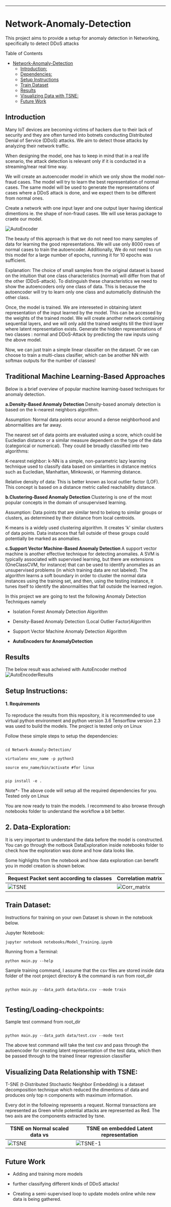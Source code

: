 ***

# Network-Anomaly-Detection

This project aims to provide a setup for anomaly detection in Networking, specifically to detect DDoS attacks

<summary>Table of Contents</summary>

- [Network-Anomaly-Detection](#Network-Anomaly-Detection)
  - [Introduction:](#Introduction)
  - [Dependencies:](#dependencies)
  - [Setup Instructions](#setup-instructions)
  - [Train Dataset](#Train-Dataset:)
  - [Results](#results)
  - [Visualizing Data with TSNE:](#Visualizing-Data-Relationship-with-TSNE)
  - [Future Work](#future-work)


## Introduction


Many IoT devices are becoming victims of hackers due to their lack of security and they are often turned into botnets conducting Distributed Denial of Service (DDoS) attacks. We aim to detect those attacks by analyzing their network traffic. 

When designing the model, one has to keep in mind that in a real life scenario, the attack detection is relevant only if it is conducted in a streaming/near real time way.

We will create an autoencoder model in which we only show the model non-fraud cases. The model will try to learn the best representation of normal cases. The same model will be used to generate the representations of cases where a DDoS attack is done, and we expect them to be different from normal ones.

Create a network with one input layer and one output layer having identical dimentions ie. the shape of non-fraud cases. We will use keras package to craete our model.

![AutoEncoder](/github.com/AkhilSinghRana/Network-Anomaly-Detection/blob/master/extra/autoencoder-net-arch.png) 

The beauty of this approach is that we do not need too many samples of data for learning the good representations. We will use only 8000 rows of normal cases to train the autoencoder. Additionally, We do not need to run this model for a large number of epochs, running it for 10 epochs was sufficient.

Explanation: The choice of small samples from the original dataset is based on the intuition that one class characteristics (normal) will differ from that of the other (DDoS-attack). To distinguish these characteristics we need to show the autoencoders only one class of data. This is because the autoencoder will try to learn only one class and automaticlly distinuish the other class.

Once, the model is trained. We are intereseted in obtaining latent representation of the input learned by the model. This can be accessed by the weights of the trained model. We will create another network containing sequential layers, and we will only add the trained weights till the third layer where latent representation exists. Generate the hidden representations of two classes : normal and DDoS-Attack by predicting the raw inputs using the above model.

Now, we can just train a simple linear classifier on the dataset. Or we can choose to train a multi-class clasifier, which can be another NN with softmax outputs for the number of classes!


## Traditional Machine Learning-Based Approaches

Below is a brief overview of popular machine learning-based techniques for anomaly detection.

<b> a.Density-Based Anomaly Detection </b>
Density-based anomaly detection is based on the k-nearest neighbors algorithm.

Assumption: Normal data points occur around a dense neighborhood and abnormalities are far away.

The nearest set of data points are evaluated using a score, which could be Eucledian distance or a similar measure dependent on the type of the data (categorical or numerical). They could be broadly classified into two algorithms:

K-nearest neighbor: k-NN is a simple, non-parametric lazy learning technique used to classify data based on similarities in distance metrics such as Eucledian, Manhattan, Minkowski, or Hamming distance.

Relative density of data: This is better known as local outlier factor (LOF). This concept is based on a distance metric called reachability distance.

<b> b.Clustering-Based Anomaly Detection </b>
Clustering is one of the most popular concepts in the domain of unsupervised learning.

Assumption: Data points that are similar tend to belong to similar groups or clusters, as determined by their distance from local centroids.

K-means is a widely used clustering algorithm. It creates 'k' similar clusters of data points. Data instances that fall outside of these groups could potentially be marked as anomalies.

<b>c.Support Vector Machine-Based Anomaly Detection </b>
A support vector machine is another effective technique for detecting anomalies.
A SVM is typically associated with supervised learning, but there are extensions (OneClassCVM, for instance) that can be used to identify anomalies as an unsupervised problems (in which training data are not labeled).
The algorithm learns a soft boundary in order to cluster the normal data instances using the training set, and then, using the testing instance, it tunes itself to identify the abnormalities that fall outside the learned region.

In this project we are going to test the following Anomaly Detection Techniques namely

- Isolation Forest Anomaly Detection Algorithm

- Density-Based Anomaly Detection (Local Outlier Factor)Algorithm

- Support Vector Machine Anomaly Detection Algorithm

- <b>AutoEncoders for AnomalyDetection</b>



## Results

The below result was acheived with AutoEncoder method ![AutoEncoderResults](autoencoder-results.png) 



## Setup Instructions:
#### 1. Requirements

To reproduce the results from this repository, it is recommended to use virtual python environment and python version 3.6 Tensorflow version 2.3 was used to build the models. The project is tested only on Linux

Follow these simple steps to setup the dependencies:

```shell

cd Network-Anomaly-Detection/ 

virtualenv env_name -p python3

source env_name/bin/activate #for linux


pip install -e .

 ```

Note*- The above code will setup all the required dependencies for you. Tested only on Linux


You are now ready to train the models. I recommend to also browse through notebooks folder to understand the workflow a bit better.

## 2. Data-Exploration:

It is very important to understand the data before the model is constructed. You can go through the notbook DataExploration inside notebooks folder to check how the exploration was done and how data looks like.

Some highlights from the notebook and how data exploration can benefit you in model creation is shown below.

|Request Packet sent according to classes | Correlation matrix|
|----------------|------------|
|![TSNE](extra/packetSent.png) | ![Corr_matrix](extra/Corr_matrix.png)|




## Train Dataset:

Instructions for training on your own Dataset is shown in the notebook below. 

Jupyter Notebook:

``` jupyter notebook notebooks/Model_Training.ipynb  ```
 
Running from a Terminal:

``` python main.py --help ```

Sample training command, I assume that the csv files are stored inside data folder of the root project directory & the command is run from root_dir

```shell

python main.py --data_path data/data.csv --mode train


```
         
  
## Testing/Loading-checkpoints:

Sample test command from root_dir 

```shell

python main.py --data_path data/test.csv --mode test

```

The above test command will take the test csv and pass through the autoencoder for creating latent representation of the test data, which then be passed through to the trained linear regression classifier
         
## Visualizing Data Relationship with TSNE:

T-SNE (t-Distributed Stochastic Neighbor Embedding) is a dataset decomposition technique which reduced the dimentions of data and produces only top n components with maximum information.

Every dot in the following represents a request. Normal transactions are represented as Green while potential attacks are represented as Red. The two axis are the components extracted by tsne.

|TSNE on Normal scaled data vs | TSNE on embedded Latent representation|
|----------------|------------|
|![TSNE](extra/TSNE-1.png) | ![TSNE-1](extra/TSNE-embeddings.png)|


## Future Work

- Adding and training more models

- further classifying different kinds of DDoS attacks!

- Creating a semi-supervised loop to update models online while new data is being gathered.
